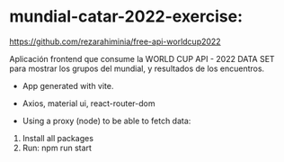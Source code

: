 # mundial-catar-2022-exercise:
https://github.com/rezarahiminia/free-api-worldcup2022

Aplicación frontend que consume la WORLD CUP API - 2022 DATA SET para mostrar los grupos del mundial, y resultados de los encuentros.

- App generated with vite.
- Axios, material ui, react-router-dom


- Using a proxy (node) to be able to fetch data:
1. Install all packages
2. Run: npm run start

